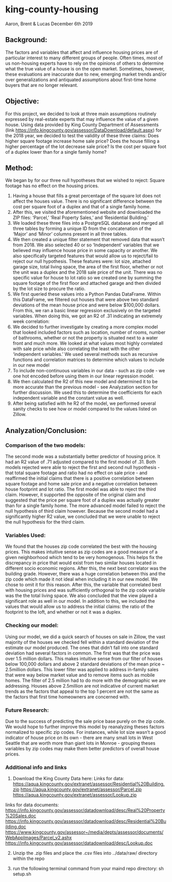 # king-county-housing

Aaron, Brent & Lucas
December 6th 2019 

## Background:
The factors and variables that affect and influence housing prices are of particular interest to many different groups of people. Often times, most of us non-housing experts have to rely on the opinions of others to determine what the true value of a house is on the open market. Sometimes, however, these evaluations are inaccurate due to new, emerging market trends and/or over generalizations and antiquated assumptions about first-time home buyers that are no longer relevant.

## Objective:
For this project, we decided to look at three main assumptions routinely expressed by real-estate experts that may influence the value of a given house. Using data provided by King County Department of Assessments (link https://info.kingcounty.gov/assessor/DataDownload/default.aspx) for the 2018 year, we decided to test the validity of these three claims:
Does higher square footage increase home sale price?
Does the house filling a higher percentage of the lot decrease sale price?
Is the cost per square foot of a duplex lower than for a single family home?

## Method: 
We began by for our three null hypotheses that we wished to reject:
Square footage has no effect on the housing prices.
1. Having a house that fills a great percentage of the square lot does not affect the houses value.
There is no significant difference between the cost per square foot of a duplex and that of a single family home.
2. After this, we visited the aforementioned website and downloaded the ZIP files: ‘Parcel,’ ‘Real Poperty Sales,’ and ‘Residential Building.’
3. We loaded these three files into a PostgreSQL database and merged all three tables by forming a unique ID from the concatenation of the ‘Major’ and ‘Minor’ columns present in all three tables.
4. We then created a unique filter statement that removed data that wasn’t from 2018. We also selected 40 or so ‘Independent’ variables that we believed may influence house price in some capacity or another. We also specifically targeted features that would allow us to reject/fail to reject our null hypothesis. These features were: lot size, attached garage size, total living space, the area of the first floor, whether or not the unit was a duplex and the 2018 sale price of the unit. There was no specific value for house to lot ratio so we created one by summing the square footage of the first floor and attached garage and then divided by the lot size to procure the ratio.
5. We first queried these values into a Python Pandas DataFrame. Within this DataFrame, we filtered out houses that were above two standard deviations of the mean house price and were below $100,000 dollars.  From this, we ran a basic linear regression exclusively on the targeted variables. When doing this, we got an R2 of .31 indicating an extremely week correlation:
6. We decided to further investigate by creating a more complex model that looked included factors such as location, number of rooms, number of bathrooms, whether or not the property is situated next to a water front and much more. We looked at what values most highly correlated with sale price while also correlating the least with the other ‘independent variables.’ We used several methods such as recursive functions and correlation matrices to determine which values to include in our new model
7. To include non-continuous variables in our data - such as zip code - we one hot encoded before using them in our linear regression model.
8. We then calculated the R2 of this new model and determined it to be more accurate than the previous model - see Analyzation section for further discussion. We used this to determine the coefficients for each independent variable and the constant value as well.
9. After being satisfied with he R2 of the model, we performed several sanity checks to see how or model compared to the values listed on Zillow. 

## Analyzation/Conclusion:
### Comparison of the two models: 
The second mode was a substantially better predictor of housing price. It had an R2 value of .71 adjusted compared to the first model of .31. Both models rejected were able to reject the first and second null hypothesis - that total square footage and ratio had no effect on sale price - and reaffirmed the initial claims that there is a positive correlation between square footage and home sale price and a negative correlation between house footprint and lot ratio. The first model was able to reject the third claim. However, it supported the opposite of the original claim and suggested that the price per square foot of a duplex was actually greater than for a single family home. The more advanced model failed to reject the null hypothesis of third claim however. Because the second model had a significantly higher R2 value, we concluded that we were unable to reject the null hypothesis for the third claim. 

### Variables Used:
We found that the houses zip code correlated the best with the housing prices. This makes intuitive sense as zip codes are a good measure of a given neighborhood which tend to be very homogenous. This helps fix the discrepancy in price that would exist from two similar houses located in different socio economic regions. After this, the next best correlator was the building grade. However, there was a huge correlation between this and the zip code which made it not ideal when including it in our new model. We chose to omit it for this reason. After this, the variable that correlated best with housing prices and was sufficiently orthogonal to the zip code variable was the the total living space. We also concluded that the view played a significant role as well in our model. In addition to this, we included the values that would allow us to address the initial claims: the ratio of the footprint to the loft, and whether or not it was a duplex. 

### Checking our model:
Using our model, we did a quick search of houses on sale in Zillow, the vast majority of the houses we checked fell within a standard deviation of the estimate our model produced. The ones that didn’t fall into one standard deviation had several factors in common. The first was that the price was over 1.5 million dollars. This makes intuitive sense from our filter of houses below 100,000 dollars and above 2 standard deviations of the mean price ~ 2.5million dollars.  This lower filter was applied to address in-family sales that were way below market value and to remove items such as mobile homes. The filter of 2.5 million had to do more with the demographic we are addressing. Houses above 2.5million are not indicative of current market trends as the factors that appeal to the top 1 percent are not the same as the factors that first time homeowners are concerned with.

### Future Research:
Due to the success of predicting the sale price base purely on the zip code. We would hope to further improve this model by reanalyzing theses factors normalized to specific zip codes. For instances, while lot size wasn’t a good indicator of house price on its own - there are many small lots in West Seattle that are worth more than giant lots in Monroe - grouping theses variables by zip codes may make them better predictors of overall house prices.



### Additional info and links
1. Download the King County Data here:
Links for data:
https://aqua.kingcounty.gov/extranet/assessor/Residential%20Building.zip
https://aqua.kingcounty.gov/extranet/assessor/Parcel.zip
https://aqua.kingcounty.gov/extranet/assessor/Lookup.zip

links for data documents:
https://info.kingcounty.gov/assessor/datadownload/desc/Real%20Property%20Sales.doc
https://info.kingcounty.gov/assessor/datadownload/desc/Residential%20Building.doc
https://www.kingcounty.gov/assessor~/media/depts/assessor/documents/WebAppImages/Parcel_v2.ashx
https://info.kingcounty.gov/assessor/datadownload/desc/Lookup.doc

2. Unzip the .zip files and place the .csv files into ../data/raw/ directory within the repo

3. run the following terminal command from your maind repo directory:
sh setup.sh 


